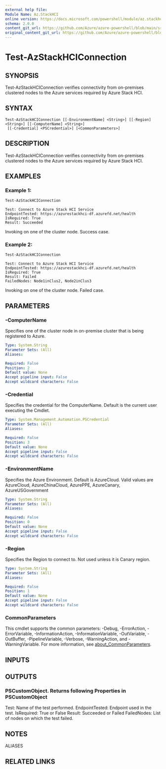 ```yaml
---
external help file: 
Module Name: Az.StackHCI
online version: https://docs.microsoft.com/powershell/module/az.stackhci/test-azstackhciconnection
schema: 2.0.0
content_git_url: https://github.com/Azure/azure-powershell/blob/main/src/StackHCI/help/Test-AzStackHCIConnection.md
original_content_git_url: https://github.com/Azure/azure-powershell/blob/main/src/StackHCI/help/Test-AzStackHCIConnection.md
---
```


# Test-AzStackHCIConnection

## SYNOPSIS
Test-AzStackHCIConnection verifies connectivity from on-premises clustered nodes to the Azure services required by Azure Stack HCI.

## SYNTAX

```
Test-AzStackHCIConnection [[-EnvironmentName] <String>] [[-Region] <String>] [[-ComputerName] <String>]
 [[-Credential] <PSCredential>] [<CommonParameters>]
```

## DESCRIPTION
Test-AzStackHCIConnection verifies connectivity from on-premises clustered nodes to the Azure services required by Azure Stack HCI.

## EXAMPLES

### Example 1: 
```powershell
Test-AzStackHCIConnection
```

```output
Test: Connect to Azure Stack HCI Service
EndpointTested: https://azurestackhci-df.azurefd.net/health
IsRequired: True
Result: Succeeded
```

Invoking on one of the cluster node.
Success case.

### Example 2:
```powershell
Test-AzStackHCIConnection
```

```output
Test: Connect to Azure Stack HCI Service
EndpointTested: https://azurestackhci-df.azurefd.net/health
IsRequired: True
Result: Failed
FailedNodes: Node1inClus2, Node2inClus3
```

Invoking on one of the cluster node.
Failed case.

## PARAMETERS

### -ComputerName
Specifies one of the cluster node in on-premise cluster that is being registered to Azure.

```yaml
Type: System.String
Parameter Sets: (All)
Aliases:

Required: False
Position: 2
Default value: None
Accept pipeline input: False
Accept wildcard characters: False
```

### -Credential
Specifies the credential for the ComputerName.
Default is the current user executing the Cmdlet.

```yaml
Type: System.Management.Automation.PSCredential
Parameter Sets: (All)
Aliases:

Required: False
Position: 3
Default value: None
Accept pipeline input: False
Accept wildcard characters: False
```

### -EnvironmentName
Specifies the Azure Environment.
Default is AzureCloud.
Valid values are AzureCloud, AzureChinaCloud, AzurePPE, AzureCanary, AzureUSGovernment

```yaml
Type: System.String
Parameter Sets: (All)
Aliases:

Required: False
Position: 0
Default value: None
Accept pipeline input: False
Accept wildcard characters: False
```

### -Region
Specifies the Region to connect to.
Not used unless it is Canary region.

```yaml
Type: System.String
Parameter Sets: (All)
Aliases:

Required: False
Position: 1
Default value: None
Accept pipeline input: False
Accept wildcard characters: False
```

### CommonParameters
This cmdlet supports the common parameters: -Debug, -ErrorAction, -ErrorVariable, -InformationAction, -InformationVariable, -OutVariable, -OutBuffer, -PipelineVariable, -Verbose, -WarningAction, and -WarningVariable. For more information, see [about_CommonParameters](http://go.microsoft.com/fwlink/?LinkID=113216).

## INPUTS

## OUTPUTS

### PSCustomObject. Returns following Properties in PSCustomObject
Test: Name of the test performed.
EndpointTested: Endpoint used in the test.
IsRequired: True or False
Result: Succeeded or Failed
FailedNodes: List of nodes on which the test failed.

## NOTES

ALIASES

## RELATED LINKS

